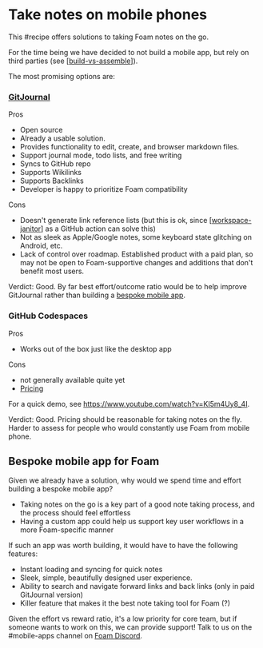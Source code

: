 # Take notes on mobile phones

This #recipe offers solutions to taking Foam notes on the go.

For the time being we have decided to not build a mobile app, but rely on third parties (see [[build-vs-assemble]]).

The most promising options are:

### [GitJournal](https://gitjournal.io/)

Pros

- Open source
- Already a usable solution.
- Provides functionality to edit, create, and browser markdown files.
- Support journal mode, todo lists, and free writing
- Syncs to GitHub repo
- Supports Wikilinks
- Supports Backlinks
- Developer is happy to prioritize Foam compatibility

Cons

- Doesn't generate link reference lists (but this is ok, since [[workspace-janitor]] as a GitHub action can solve this)
- Not as sleek as Apple/Google notes, some keyboard state glitching on Android, etc.
- Lack of control over roadmap. Established product with a paid plan, so may not be open to Foam-supportive changes and additions that don't benefit most users.

Verdict: Good. By far best effort/outcome ratio would be to help improve GitJournal rather than building a [bespoke mobile app](#bespoke-mobile-app-for-foam).

### GitHub Codespaces

Pros

- Works out of the box just like the desktop app

Cons

- not generally available quite yet
- [Pricing](https://docs.github.com/en/free-pro-team@latest/github/developing-online-with-codespaces/about-billing-for-codespaces)

For a quick demo, see <https://www.youtube.com/watch?v=KI5m4Uy8_4I>.

Verdict: Good. Pricing should be reasonable for taking notes on the fly. Harder to assess for people who would constantly use Foam from mobile phone.

## Bespoke mobile app for Foam

Given we already have a solution, why would we spend time and effort building a bespoke mobile app?

- Taking notes on the go is a key part of a good note taking process, and the process should feel effortless
- Having a custom app could help us support key user workflows in a more Foam-specific manner

If such an app was worth building, it would have to have the following features:

- Instant loading and syncing for quick notes
- Sleek, simple, beautifully designed user experience.
- Ability to search and navigate forward links and back links (only in paid GitJournal version)
- Killer feature that makes it the best note taking tool for Foam (?)

Given the effort vs reward ratio, it's a low priority for core team, but if someone wants to work on this, we can provide support! Talk to us on the #mobile-apps channel on [Foam Discord](https://foambubble.github.io/join-discord/w).

[//begin]: # "Autogenerated link references for markdown compatibility"
[build-vs-assemble]: ../../dev/build-vs-assemble.md "Build vs Assemble"
[workspace-janitor]: ../tools/workspace-janitor.md "Janitor"
[//end]: # "Autogenerated link references"
